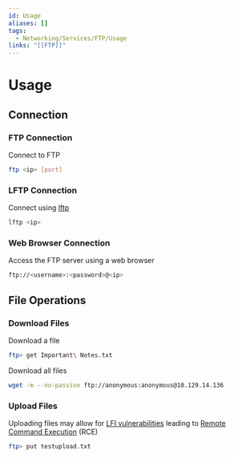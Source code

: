 ```yaml
---
id: Usage
aliases: []
tags:
  - Networking/Services/FTP/Usage
links: "[[FTP]]"
---
```


# Usage

<!-- Connection {{{-->

## Connection

### FTP Connection

Connect to FTP

```sh
ftp <ip> [port]
```

### LFTP Connection

Connect using [lftp](https://linux.die.net/man/1/lftp)

```sh
lftp <ip>
```

### Web Browser Connection

Access the FTP server using a web browser

```sh
ftp://<username>:<password>@<ip>
```
<!-- }}} -->

<!-- File Operations {{{-->
## File Operations

### Download Files

Download a file

```sh
ftp> get Important\ Notes.txt
```

Download all files

```sh
wget -m --no-passive ftp://anonymous:anonymous@10.129.14.136
```

### Upload Files

Uploading files may allow for [LFI vulnerabilities](https://en.wikipedia.org/wiki/File_inclusion_vulnerability)
leading to [Remote Command Execution](https://en.wikipedia.org/wiki/Arbitrary_code_execution)
(RCE)

```sh
ftp> put testupload.txt
```

<!-- }}} -->
